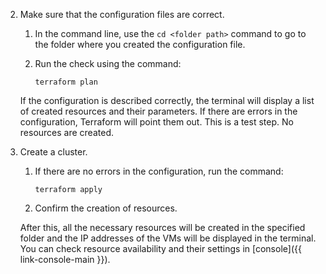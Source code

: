 2. Make sure that the configuration files are correct.
   1. In the command line, use the `cd <folder path>` command to go to the folder where you created the configuration file.
   2. Run the check using the command:

      ```
      terraform plan
      ```

   If the configuration is described correctly, the terminal will display a list of created resources and their parameters. If there are errors in the configuration, Terraform will point them out. This is a test step. No resources are created.

3. Create a cluster.
   1. If there are no errors in the configuration, run the command:

      ```
      terraform apply
      ```
   2. Confirm the creation of resources.

   After this, all the necessary resources will be created in the specified folder and the IP addresses of the VMs will be displayed in the terminal. You can check resource availability and their settings in [console]({{ link-console-main }}).


